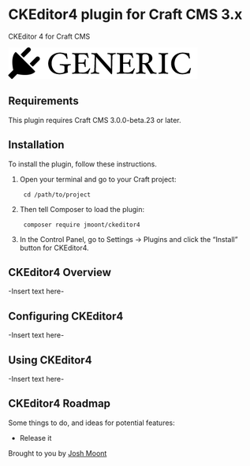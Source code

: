 # CKEditor4 plugin for Craft CMS 3.x

CKEditor 4 for Craft CMS

![Screenshot](resources/img/plugin-logo.png)

## Requirements

This plugin requires Craft CMS 3.0.0-beta.23 or later.

## Installation

To install the plugin, follow these instructions.

1. Open your terminal and go to your Craft project:

        cd /path/to/project

2. Then tell Composer to load the plugin:

        composer require jmoont/ckeditor4

3. In the Control Panel, go to Settings → Plugins and click the “Install” button for CKEditor4.

## CKEditor4 Overview

-Insert text here-

## Configuring CKEditor4

-Insert text here-

## Using CKEditor4

-Insert text here-

## CKEditor4 Roadmap

Some things to do, and ideas for potential features:

* Release it

Brought to you by [Josh Moont](twitter.com/moonty)
